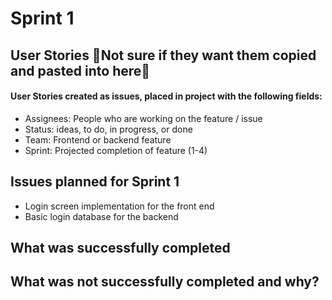 # Sprint 1

## User Stories 🔴Not sure if they want them copied and pasted into here🔴
#### User Stories created as issues, placed in project with the following fields:
- Assignees: People who are working on the feature / issue
- Status: ideas, to do, in progress, or done
- Team: Frontend or backend feature
- Sprint: Projected completion of feature (1-4)

## Issues planned for Sprint 1

- Login screen implementation for the front end
- Basic login database for the backend

## What was successfully completed

## What was not successfully completed and why?
